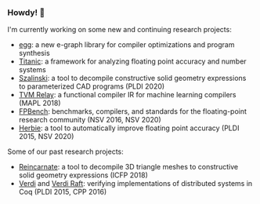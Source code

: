 ### Howdy! 👋

I'm currently working on some new and continuing research projects:
- [egg](https://github.com/egraphs-good/egg): a new e-graph library for compiler optimizations and program synthesis
- [Titanic](https://github.com/billzorn/titanic): a framework for analyzing floating point accuracy and number systems
- [Szalinski](https://github.com/uwplse/szalinski/): a tool to decompile constructive solid geometry expressions to parameterized CAD programs (PLDI 2020)
- [TVM Relay](https://github.com/apache/incubator-tvm): a functional compiler IR for machine learning compilers (MAPL 2018)
- [FPBench](https://github.com/FPBench/FPBench): benchmarks, compilers, and standards for the floating-point research community (NSV 2016, NSV 2020)
- [Herbie](https://github.com/uwplse/herbie): a tool to automatically improve floating point accuracy (PLDI 2015, NSV 2020)

Some of our past research projects:
- [Reincarnate](https://github.com/uwplse/reincarnate-aec): a tool to decompile 3D triangle meshes to constructive solid geometry expressions (ICFP 2018)
- [Verdi](https://github.com/uwplse/verdi) and [Verdi Raft](https://github.com/uwplse/verdi-raft): verifying implementations of distributed systems in Coq (PLDI 2015, CPP 2016)

<!--
**ztatlock/ztatlock** is a ✨ _special_ ✨ repository because its `README.md` (this file) appears on your GitHub profile.

Here are some ideas to get you started:

- 🔭 I’m currently working on ...
- 🌱 I’m currently learning ...
- 👯 I’m looking to collaborate on ...
- 🤔 I’m looking for help with ...
- 💬 Ask me about ...
- 📫 How to reach me: ...
- 😄 Pronouns: ...
- ⚡ Fun fact: ...
-->
